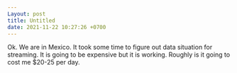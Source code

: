 ```yaml
---
Layout: post
title: Untitled
date: 2021-11-22 10:27:26 +0700
---
```

Ok. We are in Mexico. It took some time to figure out data situation for streaming. It is going to be expensive but it is working. Roughly is it going to cost me $20-25 per day.